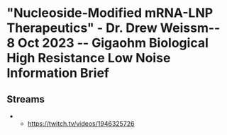 # "Nucleoside-Modified mRNA-LNP Therapeutics" - Dr. Drew Weissm-- 8 Oct 2023 -- Gigaohm Biological High Resistance Low Noise Information Brief

## Streams
- - https://twitch.tv/videos/1946325726

